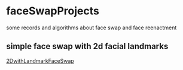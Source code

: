# faceSwapProjects
some records and algorithms about face swap and face reenactment 


## simple face swap with 2d facial landmarks
[2DwithLandmarkFaceSwap](./2DwithLandmarkFaceSwap)

